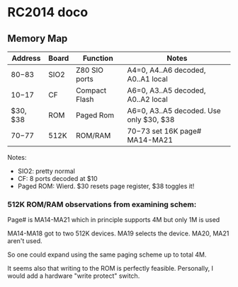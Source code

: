 # RC2014 doco
## Memory Map

Address | Board | Function | Notes
------- | ----- | -------- | -----
$80-$83 | SIO2  | Z80 SIO ports | A4=0, A4..A6 decoded, A0..A1 local
$10-$17 | CF    | Compact Flash | A6=0, A3..A5 decoded, A0..A2 local
$30, $38 | ROM  | Paged Rom | A6=0, A3..A5 decoded.  Use only $30, $38
$70-$77 | 512K  | ROM/RAM  | $70-$73 set 16K page# MA14-MA21

Notes:
* SIO2: pretty normal
* CF: 8 ports decoded at $10
* Paged ROM:  Wierd.  $30 resets page register, $38 toggles it!

### 512K ROM/RAM observations from examining schem:

Page# is MA14-MA21 which in principle supports 4M but only 1M is used

MA14-MA18 got to two 512K devices.  MA19 selects the device.
MA20, MA21 aren't used.

So one could expand using the same paging scheme up to total 4M.

It seems also that writing to the ROM is perfectly feasible.  Personally,
I would add a hardware "write protect" switch.
